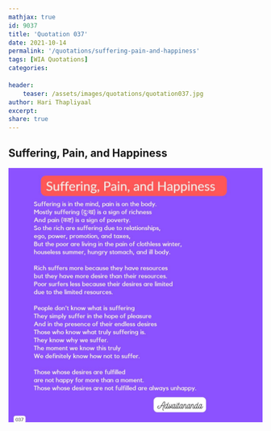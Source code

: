 ```yaml
---
mathjax: true
id: 9037
title: 'Quotation 037'
date: 2021-10-14
permalink: '/quotations/suffering-pain-and-happiness'
tags: [WIA Quotations] 
categories: 

header:
    teaser: /assets/images/quotations/quotation037.jpg
author: Hari Thapliyaal 
excerpt:
share: true 
---
```


## Suffering, Pain, and Happiness

![Suffering, Pain, and Happiness](/assets/images/quotations/quotation037.jpg)
